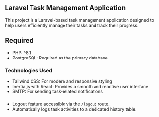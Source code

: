 ## Laravel Task Management Application

This project is a Laravel-based task management application designed to help users efficiently manage their tasks and track their progress.

## Required 
- PHP: ^8.1
- PostgreSQL: Required as the primary database

### Technologies Used
- Tailwind CSS: For modern and responsive styling
- Inertia.js with React: Provides a smooth and reactive user interface
- SMTP: For sending task-related notifications

### 
- Logout feature accessible via the `/logout` route.
- Automatically logs task activities to a dedicated history table.
